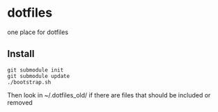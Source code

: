 # dotfiles
one place for dotfiles

## Install

	git submodule init
	git submodule update
	./bootstrap.sh

Then look in ~/.dotfiles_old/ if there are files that should be included or removed
